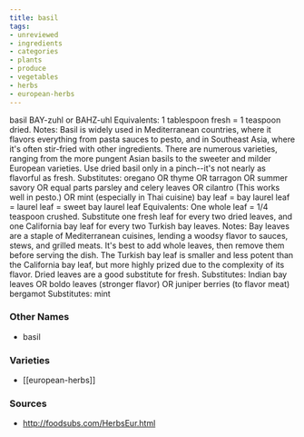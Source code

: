 ```yaml
---
title: basil
tags:
- unreviewed
- ingredients
- categories
- plants
- produce
- vegetables
- herbs
- european-herbs
---
```

basil BAY-zuhl or BAHZ-uhl Equivalents: 1 tablespoon fresh = 1 teaspoon dried. Notes: Basil is widely used in Mediterranean countries, where it flavors everything from pasta sauces to pesto, and in Southeast Asia, where it's often stir-fried with other ingredients. There are numerous varieties, ranging from the more pungent Asian basils to the sweeter and milder European varieties. Use dried basil only in a pinch--it's not nearly as flavorful as fresh. Substitutes: oregano OR thyme OR tarragon OR summer savory OR equal parts parsley and celery leaves OR cilantro (This works well in pesto.) OR mint (especially in Thai cuisine) bay leaf = bay laurel leaf = laurel leaf = sweet bay laurel leaf Equivalents: One whole leaf = 1/4 teaspoon crushed. Substitute one fresh leaf for every two dried leaves, and one California bay leaf for every two Turkish bay leaves. Notes: Bay leaves are a staple of Mediterranean cuisines, lending a woodsy flavor to sauces, stews, and grilled meats. It's best to add whole leaves, then remove them before serving the dish. The Turkish bay leaf is smaller and less potent than the California bay leaf, but more highly prized due to the complexity of its flavor. Dried leaves are a good substitute for fresh. Substitutes: Indian bay leaves OR boldo leaves (stronger flavor) OR juniper berries (to flavor meat) bergamot Substitutes: mint

### Other Names

* basil

### Varieties

* [[european-herbs]]

### Sources
* http://foodsubs.com/HerbsEur.html
